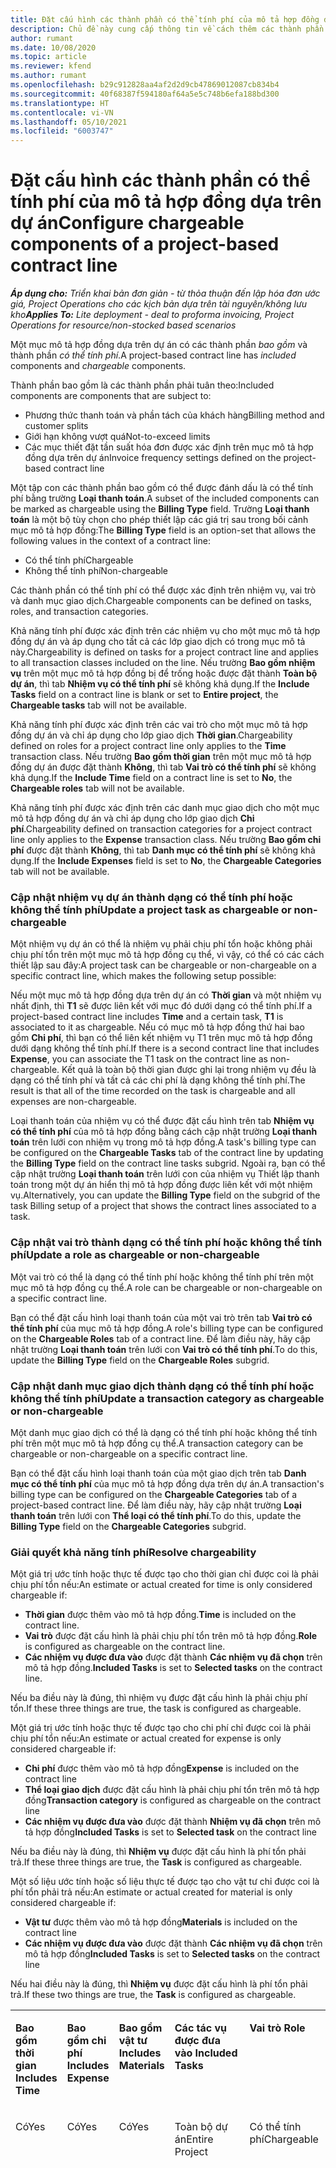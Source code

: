 ```yaml
---
title: Đặt cấu hình các thành phần có thể tính phí của mô tả hợp đồng dựa trên dự án
description: Chủ đề này cung cấp thông tin về cách thêm các thành phần có thể tính phí vào mục mô tả hợp đồng trong Hoạt động Dự án.
author: rumant
ms.date: 10/08/2020
ms.topic: article
ms.reviewer: kfend
ms.author: rumant
ms.openlocfilehash: b29c912828aa4af2d2d9cb47869012087cb834b4
ms.sourcegitcommit: 40f68387f594180af64a5e5c748b6efa188bd300
ms.translationtype: HT
ms.contentlocale: vi-VN
ms.lasthandoff: 05/10/2021
ms.locfileid: "6003747"
---
```

# <a name="configure-chargeable-components-of-a-project-based-contract-line"></a><span data-ttu-id="e27e2-103">Đặt cấu hình các thành phần có thể tính phí của mô tả hợp đồng dựa trên dự án</span><span class="sxs-lookup"><span data-stu-id="e27e2-103">Configure chargeable components of a project-based contract line</span></span>

<span data-ttu-id="e27e2-104">_**Áp dụng cho:** Triển khai bản đơn giản - từ thỏa thuận đến lập hóa đơn ước giá, Project Operations cho các kịch bản dựa trên tài nguyên/không lưu kho_</span><span class="sxs-lookup"><span data-stu-id="e27e2-104">_**Applies To:** Lite deployment - deal to proforma invoicing, Project Operations for resource/non-stocked based scenarios_</span></span>

<span data-ttu-id="e27e2-105">Một mục mô tả hợp đồng dựa trên dự án có các thành phần *bao gồm* và thành phần *có thể tính phí*.</span><span class="sxs-lookup"><span data-stu-id="e27e2-105">A project-based contract line has *included* components and *chargeable* components.</span></span>

<span data-ttu-id="e27e2-106">Thành phần bao gồm là các thành phần phải tuân theo:</span><span class="sxs-lookup"><span data-stu-id="e27e2-106">Included components are components that are subject to:</span></span>

  - <span data-ttu-id="e27e2-107">Phương thức thanh toán và phần tách của khách hàng</span><span class="sxs-lookup"><span data-stu-id="e27e2-107">Billing method and customer splits</span></span>
  - <span data-ttu-id="e27e2-108">Giới hạn không vượt quá</span><span class="sxs-lookup"><span data-stu-id="e27e2-108">Not-to-exceed limits</span></span> 
  - <span data-ttu-id="e27e2-109">Các mục thiết đặt tần suất hóa đơn được xác định trên mục mô tả hợp đồng dựa trên dự án</span><span class="sxs-lookup"><span data-stu-id="e27e2-109">Invoice frequency settings defined on the project-based contract line</span></span>

<span data-ttu-id="e27e2-110">Một tập con các thành phần bao gồm có thể được đánh dấu là có thể tính phí bằng trường **Loại thanh toán**.</span><span class="sxs-lookup"><span data-stu-id="e27e2-110">A subset of the included components can be marked as chargeable using the **Billing Type** field.</span></span> <span data-ttu-id="e27e2-111">Trường **Loại thanh toán** là một bộ tùy chọn cho phép thiết lập các giá trị sau trong bối cảnh mục mô tả hợp đồng:</span><span class="sxs-lookup"><span data-stu-id="e27e2-111">The **Billing Type** field is an option-set that allows the following values in the context of a contract line:</span></span>

  - <span data-ttu-id="e27e2-112">Có thể tính phí</span><span class="sxs-lookup"><span data-stu-id="e27e2-112">Chargeable</span></span>
  - <span data-ttu-id="e27e2-113">Không thể tính phí</span><span class="sxs-lookup"><span data-stu-id="e27e2-113">Non-chargeable</span></span>

<span data-ttu-id="e27e2-114">Các thành phần có thể tính phí có thể được xác định trên nhiệm vụ, vai trò và danh mục giao dịch.</span><span class="sxs-lookup"><span data-stu-id="e27e2-114">Chargeable components can be defined on tasks, roles, and transaction categories.</span></span>

<span data-ttu-id="e27e2-115">Khả năng tính phí được xác định trên các nhiệm vụ cho một mục mô tả hợp đồng dự án và áp dụng cho tất cả các lớp giao dịch có trong mục mô tả này.</span><span class="sxs-lookup"><span data-stu-id="e27e2-115">Chargeability is defined on tasks for a project contract line and applies to all transaction classes included on the line.</span></span> <span data-ttu-id="e27e2-116">Nếu trường **Bao gồm nhiệm vụ** trên một mục mô tả hợp đồng bị để trống hoặc được đặt thành **Toàn bộ dự án**, thì tab **Nhiệm vụ có thể tính phí** sẽ không khả dụng.</span><span class="sxs-lookup"><span data-stu-id="e27e2-116">If the **Include Tasks** field on a contract line is blank or set to **Entire project**, the **Chargeable tasks** tab will not be available.</span></span>

<span data-ttu-id="e27e2-117">Khả năng tính phí được xác định trên các vai trò cho một mục mô tả hợp đồng dự án và chỉ áp dụng cho lớp giao dịch **Thời gian**.</span><span class="sxs-lookup"><span data-stu-id="e27e2-117">Chargeability defined on roles for a project contract line only applies to the **Time** transaction class.</span></span> <span data-ttu-id="e27e2-118">Nếu trường **Bao gồm thời gian** trên một mục mô tả hợp đồng dự án được đặt thành **Không**, thì tab **Vai trò có thể tính phí** sẽ không khả dụng.</span><span class="sxs-lookup"><span data-stu-id="e27e2-118">If the **Include Time** field on a contract line is set to **No**, the **Chargeable roles** tab will not be available.</span></span>

<span data-ttu-id="e27e2-119">Khả năng tính phí được xác định trên các danh mục giao dịch cho một mục mô tả hợp đồng dự án và chỉ áp dụng cho lớp giao dịch **Chi phí**.</span><span class="sxs-lookup"><span data-stu-id="e27e2-119">Chargeability defined on transaction categories for a project contract line only applies to the **Expense** transaction class.</span></span> <span data-ttu-id="e27e2-120">Nếu trường **Bao gồm chi phí** được đặt thành **Không**, thì tab **Danh mục có thể tính phí** sẽ không khả dụng.</span><span class="sxs-lookup"><span data-stu-id="e27e2-120">If the **Include Expenses** field is set to **No**, the **Chargeable Categories** tab will not be available.</span></span>

### <a name="update-a-project-task-as-chargeable-or-non-chargeable"></a><span data-ttu-id="e27e2-121">Cập nhật nhiệm vụ dự án thành dạng có thể tính phí hoặc không thể tính phí</span><span class="sxs-lookup"><span data-stu-id="e27e2-121">Update a project task as chargeable or non-chargeable</span></span>

<span data-ttu-id="e27e2-122">Một nhiệm vụ dự án có thể là nhiệm vụ phải chịu phí tổn hoặc không phải chịu phí tổn trên một mục mô tả hợp đồng cụ thể, vì vậy, có thể có các cách thiết lập sau đây:</span><span class="sxs-lookup"><span data-stu-id="e27e2-122">A project task can be chargeable or non-chargeable on a specific contract line, which makes the following setup possible:</span></span>

<span data-ttu-id="e27e2-123">Nếu một mục mô tả hợp đồng dựa trên dự án có **Thời gian** và một nhiệm vụ nhất định, thì **T1** sẽ được liên kết với mục đó dưới dạng có thể tính phí.</span><span class="sxs-lookup"><span data-stu-id="e27e2-123">If a project-based contract line includes **Time** and a certain task, **T1** is associated to it as chargeable.</span></span> <span data-ttu-id="e27e2-124">Nếu có mục mô tả hợp đồng thứ hai bao gồm **Chi phí**, thì bạn có thể liên kết nhiệm vụ T1 trên mục mô tả hợp đồng dưới dạng không thể tính phí.</span><span class="sxs-lookup"><span data-stu-id="e27e2-124">If there is a second contract line that includes **Expense**, you can associate the T1 task on the contract line as non-chargeable.</span></span> <span data-ttu-id="e27e2-125">Kết quả là toàn bộ thời gian được ghi lại trong nhiệm vụ đều là dạng có thể tính phí và tất cả các chi phí là dạng không thể tính phí.</span><span class="sxs-lookup"><span data-stu-id="e27e2-125">The result is that all of the time recorded on the task is chargeable and all expenses are non-chargeable.</span></span>

<span data-ttu-id="e27e2-126">Loại thanh toán của nhiệm vụ có thể được đặt cấu hình trên tab **Nhiệm vụ có thể tính phí** của mô tả hợp đồng bằng cách cập nhật trường **Loại thanh toán** trên lưới con nhiệm vụ trong mô tả hợp đồng.</span><span class="sxs-lookup"><span data-stu-id="e27e2-126">A task's billing type can be configured on the **Chargeable Tasks** tab of the contract line by updating the **Billing Type** field on the contract line tasks subgrid.</span></span> <span data-ttu-id="e27e2-127">Ngoài ra, bạn có thể cập nhật trường **Loại thanh toán** trên lưới con của nhiệm vụ Thiết lập thanh toán trong một dự án hiển thị mô tả hợp đồng được liên kết với một nhiệm vụ.</span><span class="sxs-lookup"><span data-stu-id="e27e2-127">Alternatively, you can update the **Billing Type** field on the subgrid of the task Billing setup of a project that shows the contract lines associated to a task.</span></span>

### <a name="update-a-role-as-chargeable-or-non-chargeable"></a><span data-ttu-id="e27e2-128">Cập nhật vai trò thành dạng có thể tính phí hoặc không thể tính phí</span><span class="sxs-lookup"><span data-stu-id="e27e2-128">Update a role as chargeable or non-chargeable</span></span>

<span data-ttu-id="e27e2-129">Một vai trò có thể là dạng có thể tính phí hoặc không thể tính phí trên một mục mô tả hợp đồng cụ thể.</span><span class="sxs-lookup"><span data-stu-id="e27e2-129">A role can be chargeable or non-chargeable on a specific contract line.</span></span>

<span data-ttu-id="e27e2-130">Bạn có thể đặt cấu hình loại thanh toán của một vai trò trên tab **Vai trò có thể tính phí** của mục mô tả hợp đồng.</span><span class="sxs-lookup"><span data-stu-id="e27e2-130">A role's billing type can be configured on the **Chargeable Roles** tab of a contract line.</span></span> <span data-ttu-id="e27e2-131">Để làm điều này, hãy cập nhật trường **Loại thanh toán** trên lưới con **Vai trò có thể tính phí**.</span><span class="sxs-lookup"><span data-stu-id="e27e2-131">To do this, update the **Billing Type** field on the **Chargeable Roles** subgrid.</span></span>

### <a name="update-a-transaction-category-as-chargeable-or-non-chargeable"></a><span data-ttu-id="e27e2-132">Cập nhật danh mục giao dịch thành dạng có thể tính phí hoặc không thể tính phí</span><span class="sxs-lookup"><span data-stu-id="e27e2-132">Update a transaction category as chargeable or non-chargeable</span></span>

<span data-ttu-id="e27e2-133">Một danh mục giao dịch có thể là dạng có thể tính phí hoặc không thể tính phí trên một mục mô tả hợp đồng cụ thể.</span><span class="sxs-lookup"><span data-stu-id="e27e2-133">A transaction category can be chargeable or non-chargeable on a specific contract line.</span></span>

<span data-ttu-id="e27e2-134">Bạn có thể đặt cấu hình loại thanh toán của một giao dịch trên tab **Danh mục có thể tính phí** của mục mô tả hợp đồng dựa trên dự án.</span><span class="sxs-lookup"><span data-stu-id="e27e2-134">A transaction's billing type can be configured on the **Chargeable Categories** tab of a project-based contract line.</span></span> <span data-ttu-id="e27e2-135">Để làm điều này, hãy cập nhật trường **Loại thanh toán** trên lưới con **Thể loại có thể tính phí**.</span><span class="sxs-lookup"><span data-stu-id="e27e2-135">To do this, update the **Billing Type** field on the **Chargeable Categories** subgrid.</span></span>

### <a name="resolve-chargeability"></a><span data-ttu-id="e27e2-136">Giải quyết khả năng tính phí</span><span class="sxs-lookup"><span data-stu-id="e27e2-136">Resolve chargeability</span></span>

<span data-ttu-id="e27e2-137">Một giá trị ước tính hoặc thực tế được tạo cho thời gian chỉ được coi là phải chịu phí tổn nếu:</span><span class="sxs-lookup"><span data-stu-id="e27e2-137">An estimate or actual created for time is only considered chargeable if:</span></span>

   - <span data-ttu-id="e27e2-138">**Thời gian** được thêm vào mô tả hợp đồng.</span><span class="sxs-lookup"><span data-stu-id="e27e2-138">**Time** is included on the contract line.</span></span>
   - <span data-ttu-id="e27e2-139">**Vai trò** được đặt cấu hình là phải chịu phí tổn trên mô tả hợp đồng.</span><span class="sxs-lookup"><span data-stu-id="e27e2-139">**Role** is configured as chargeable on the contract line.</span></span>
   - <span data-ttu-id="e27e2-140">**Các nhiệm vụ được đưa vào** được đặt thành **Các nhiệm vụ đã chọn** trên mô tả hợp đồng.</span><span class="sxs-lookup"><span data-stu-id="e27e2-140">**Included Tasks** is set to **Selected tasks** on the contract line.</span></span>
 
 <span data-ttu-id="e27e2-141">Nếu ba điều này là đúng, thì nhiệm vụ được đặt cấu hình là phải chịu phí tổn.</span><span class="sxs-lookup"><span data-stu-id="e27e2-141">If these three things are true, the task is configured as chargeable.</span></span> 

<span data-ttu-id="e27e2-142">Một giá trị ước tính hoặc thực tế được tạo cho chi phí chỉ được coi là phải chịu phí tổn nếu:</span><span class="sxs-lookup"><span data-stu-id="e27e2-142">An estimate or actual created for expense is only considered chargeable if:</span></span>

   - <span data-ttu-id="e27e2-143">**Chi phí** được thêm vào mô tả hợp đồng</span><span class="sxs-lookup"><span data-stu-id="e27e2-143">**Expense** is included on the contract line</span></span>
   - <span data-ttu-id="e27e2-144">**Thể loại giao dịch** được đặt cấu hình là phải chịu phí tổn trên mô tả hợp đồng</span><span class="sxs-lookup"><span data-stu-id="e27e2-144">**Transaction category** is configured as chargeable on the contract line</span></span>
   - <span data-ttu-id="e27e2-145">**Các nhiệm vụ được đưa vào** được đặt thành **Nhiệm vụ đã chọn** trên mô tả hợp đồng</span><span class="sxs-lookup"><span data-stu-id="e27e2-145">**Included Tasks** is set to **Selected task** on the contract line</span></span>
  
 <span data-ttu-id="e27e2-146">Nếu ba điều này là đúng, thì **Nhiệm vụ** được đặt cấu hình là phí tổn phải trả.</span><span class="sxs-lookup"><span data-stu-id="e27e2-146">If these three things are true, the **Task** is configured as chargeable.</span></span> 

<span data-ttu-id="e27e2-147">Một số liệu ước tính hoặc số liệu thực tế được tạo cho vật tư chỉ được coi là phí tổn phải trả nếu:</span><span class="sxs-lookup"><span data-stu-id="e27e2-147">An estimate or actual created for material is only considered chargeable if:</span></span>

   - <span data-ttu-id="e27e2-148">**Vật tư** được thêm vào mô tả hợp đồng</span><span class="sxs-lookup"><span data-stu-id="e27e2-148">**Materials** is included on the contract line</span></span>
   - <span data-ttu-id="e27e2-149">**Các nhiệm vụ được đưa vào** được đặt thành **Các nhiệm vụ đã chọn** trên mô tả hợp đồng</span><span class="sxs-lookup"><span data-stu-id="e27e2-149">**Included Tasks** is set to **Selected tasks** on the contract line</span></span>

<span data-ttu-id="e27e2-150">Nếu hai điều này là đúng, thì **Nhiệm vụ** được đặt cấu hình là phí tổn phải trả.</span><span class="sxs-lookup"><span data-stu-id="e27e2-150">If these two things are true, the **Task** is configured as chargeable.</span></span> 

<table border="0" cellspacing="0" cellpadding="0">
    <tbody>
        <tr>
            <td width="70" valign="top">
                <p><span data-ttu-id="e27e2-151">
                    <strong>Bao gồm thời gian</strong>
                </span><span class="sxs-lookup"><span data-stu-id="e27e2-151">
                    <strong>Includes Time</strong>
                </span></span></p>
            </td>
            <td width="78" valign="top">
                <p><span data-ttu-id="e27e2-152">
                    <strong>Bao gồm chi phí</strong>
                    <strong></strong>
                </span><span class="sxs-lookup"><span data-stu-id="e27e2-152">
                    <strong>Includes Expense</strong>
                    <strong></strong>
                </span></span></p>
            </td>
            <td width="63" valign="top">
                <p><span data-ttu-id="e27e2-153">
                    <strong>Bao gồm vật tư</strong>
                    <strong></strong>
                </span><span class="sxs-lookup"><span data-stu-id="e27e2-153">
                    <strong>Includes Materials</strong>
                    <strong></strong>
                </span></span></p>
            </td>
            <td width="75" valign="top">
                <p><span data-ttu-id="e27e2-154">
                    <strong>Các tác vụ được đưa vào</strong>
                    <strong></strong>
                </span><span class="sxs-lookup"><span data-stu-id="e27e2-154">
                    <strong>Included Tasks</strong>
                    <strong></strong>
                </span></span></p>
            </td>
            <td width="65" valign="top">
                <p><span data-ttu-id="e27e2-155">
                    <strong>Vai trò</strong>
                    <strong></strong>
                </span><span class="sxs-lookup"><span data-stu-id="e27e2-155">
                    <strong>Role</strong>
                    <strong></strong>
                </span></span></p>
            </td>
            <td width="70" valign="top">
                <p><span data-ttu-id="e27e2-156">
                    <strong>Danh mục</strong>
                    <strong></strong>
                </span><span class="sxs-lookup"><span data-stu-id="e27e2-156">
                    <strong>Category</strong>
                    <strong></strong>
                </span></span></p>
            </td>
            <td width="65" valign="top">
                <p><span data-ttu-id="e27e2-157">
                    <strong>Tác vụ</strong>
                    <strong></strong>
                </span><span class="sxs-lookup"><span data-stu-id="e27e2-157">
                    <strong>Task</strong>
                    <strong></strong>
                </span></span></p>
            </td>
            <td width="350" valign="top">
                <p><span data-ttu-id="e27e2-158">
                    <strong>Tác động đến khả năng phải chịu phí tổn</strong>
                </span><span class="sxs-lookup"><span data-stu-id="e27e2-158">
                    <strong>Chargeability impact</strong>
                </span></span></p>
            </td>
        </tr>
        <tr>
            <td width="70" valign="top">
                <p>
<span data-ttu-id="e27e2-159">Có</span><span class="sxs-lookup"><span data-stu-id="e27e2-159">Yes</span></span> </p>
            </td>
            <td width="78" valign="top">
                <p>
<span data-ttu-id="e27e2-160">Có</span><span class="sxs-lookup"><span data-stu-id="e27e2-160">Yes</span></span> </p>
            </td>
            <td width="63" valign="top">
                <p>
<span data-ttu-id="e27e2-161">Có</span><span class="sxs-lookup"><span data-stu-id="e27e2-161">Yes</span></span> </p>
            </td>
            <td width="75" valign="top">
                <p>
<span data-ttu-id="e27e2-162">Toàn bộ dự án</span><span class="sxs-lookup"><span data-stu-id="e27e2-162">Entire Project</span></span> </p>
            </td>
            <td width="65" valign="top">
                <p>
<span data-ttu-id="e27e2-163">Có thể tính phí</span><span class="sxs-lookup"><span data-stu-id="e27e2-163">Chargeable</span></span> </p>
            </td>
            <td width="70" valign="top">
                <p>
<span data-ttu-id="e27e2-164">Có thể tính phí</span><span class="sxs-lookup"><span data-stu-id="e27e2-164">Chargeable</span></span> </p>
            </td>
            <td width="65" valign="top">
                <p>
<span data-ttu-id="e27e2-165">Không thể đặt</span><span class="sxs-lookup"><span data-stu-id="e27e2-165">Can't be set</span></span> </p>
            </td>
            <td width="350" valign="top">
                <p>
<span data-ttu-id="e27e2-166">Thanh toán theo giá trị thời gian thực tế: <strong>Phải chịu phí tổn</strong>
                </span><span class="sxs-lookup"><span data-stu-id="e27e2-166">Billing on a time actual: <strong>Chargeable</strong>
                </span></span></p>
                <p>
<span data-ttu-id="e27e2-167">Loại thanh toán theo giá trị chi phí thực tế: <strong>Phải chịu phí tổn</strong>
                </span><span class="sxs-lookup"><span data-stu-id="e27e2-167">Billing type on expense actual: <strong>Chargeable</strong>
                </span></span></p>
                <p>
<span data-ttu-id="e27e2-168">Loại thanh toán theo giá trị vật tư thực tế: <strong>Phải chịu phí tổn</strong>
                </span><span class="sxs-lookup"><span data-stu-id="e27e2-168">Billing type on material actual: <strong>Chargeable</strong>
                </span></span></p>
            </td>
        </tr>
        <tr>
            <td width="70" valign="top">
                <p>
<span data-ttu-id="e27e2-169">Có</span><span class="sxs-lookup"><span data-stu-id="e27e2-169">Yes</span></span> </p>
            </td>
            <td width="78" valign="top">
                <p>
<span data-ttu-id="e27e2-170">Có</span><span class="sxs-lookup"><span data-stu-id="e27e2-170">Yes</span></span> </p>
            </td>
            <td width="63" valign="top">
                <p>
<span data-ttu-id="e27e2-171">Có</span><span class="sxs-lookup"><span data-stu-id="e27e2-171">Yes</span></span> </p>
            </td>
            <td width="75" valign="top">
                <p>
<span data-ttu-id="e27e2-172">Chỉ các tác vụ được chọn</span><span class="sxs-lookup"><span data-stu-id="e27e2-172">Selected tasks only</span></span> </p>
            </td>
            <td width="65" valign="top">
                <p>
<span data-ttu-id="e27e2-173">Có thể tính phí</span><span class="sxs-lookup"><span data-stu-id="e27e2-173">Chargeable</span></span> </p>
            </td>
            <td width="70" valign="top">
                <p>
<span data-ttu-id="e27e2-174">Có thể tính phí</span><span class="sxs-lookup"><span data-stu-id="e27e2-174">Chargeable</span></span> </p>
            </td>
            <td width="65" valign="top">
                <p>
<span data-ttu-id="e27e2-175">Có thể tính phí</span><span class="sxs-lookup"><span data-stu-id="e27e2-175">Chargeable</span></span> </p>
            </td>
            <td width="350" valign="top">
                <p>
<span data-ttu-id="e27e2-176">Thanh toán theo giá trị thời gian thực tế: <strong>Phải chịu phí tổn</strong>
                </span><span class="sxs-lookup"><span data-stu-id="e27e2-176">Billing on a time actual: <strong>Chargeable</strong>
                </span></span></p>
                <p>
<span data-ttu-id="e27e2-177">Loại thanh toán theo giá trị chi phí thực tế: <strong>Phải chịu phí tổn</strong>
                </span><span class="sxs-lookup"><span data-stu-id="e27e2-177">Billing type on expense actual: <strong>Chargeable</strong>
                </span></span></p>
                <p>
<span data-ttu-id="e27e2-178">Loại thanh toán theo giá trị vật tư thực tế: <strong>Phải chịu phí tổn</strong>
                </span><span class="sxs-lookup"><span data-stu-id="e27e2-178">Billing type on material actual: <strong>Chargeable</strong>
                </span></span></p>
            </td>
        </tr>
        <tr>
            <td width="70" valign="top">
                <p>
<span data-ttu-id="e27e2-179">Có</span><span class="sxs-lookup"><span data-stu-id="e27e2-179">Yes</span></span> </p>
            </td>
            <td width="78" valign="top">
                <p>
<span data-ttu-id="e27e2-180">Có</span><span class="sxs-lookup"><span data-stu-id="e27e2-180">Yes</span></span> </p>
            </td>
            <td width="63" valign="top">
                <p>
<span data-ttu-id="e27e2-181">Có</span><span class="sxs-lookup"><span data-stu-id="e27e2-181">Yes</span></span> </p>
            </td>
            <td width="75" valign="top">
                <p>
<span data-ttu-id="e27e2-182">Chỉ các tác vụ được chọn</span><span class="sxs-lookup"><span data-stu-id="e27e2-182">Selected tasks only</span></span> </p>
            </td>
            <td width="65" valign="top">
                <p><span data-ttu-id="e27e2-183">
                    <strong>Không phải chịu phí tổn</strong>
                </span><span class="sxs-lookup"><span data-stu-id="e27e2-183">
                    <strong>Non - Chargeable</strong>
                </span></span></p>
            </td>
            <td width="70" valign="top">
                <p>
<span data-ttu-id="e27e2-184">Có thể tính phí</span><span class="sxs-lookup"><span data-stu-id="e27e2-184">Chargeable</span></span> </p>
            </td>
            <td width="65" valign="top">
                <p>
<span data-ttu-id="e27e2-185">Có thể tính phí</span><span class="sxs-lookup"><span data-stu-id="e27e2-185">Chargeable</span></span> </p>
            </td>
            <td width="350" valign="top">
                <p>
<span data-ttu-id="e27e2-186">Thanh toán theo giá trị thời gian thực tế: <strong>Không phải chịu phí tổn</strong>
                </span><span class="sxs-lookup"><span data-stu-id="e27e2-186">Billing on a time actual: <strong>Non-Chargeable</strong>
                </span></span></p>
                <p>
<span data-ttu-id="e27e2-187">Loại thanh toán theo giá trị chi phí thực tế: Có thể tính phí</span><span class="sxs-lookup"><span data-stu-id="e27e2-187">Billing type on expense actual: Chargeable</span></span> </p>
                <p>
<span data-ttu-id="e27e2-188">Loại thanh toán theo giá trị vật tư thực tế: Phải chịu phí tổn</span><span class="sxs-lookup"><span data-stu-id="e27e2-188">Billing type on material actual: Chargeable</span></span> </p>
            </td>
        </tr>
        <tr>
            <td width="70" valign="top">
                <p>
<span data-ttu-id="e27e2-189">Có</span><span class="sxs-lookup"><span data-stu-id="e27e2-189">Yes</span></span> </p>
            </td>
            <td width="78" valign="top">
                <p>
<span data-ttu-id="e27e2-190">Có</span><span class="sxs-lookup"><span data-stu-id="e27e2-190">Yes</span></span> </p>
            </td>
            <td width="63" valign="top">
                <p>
<span data-ttu-id="e27e2-191">Có</span><span class="sxs-lookup"><span data-stu-id="e27e2-191">Yes</span></span> </p>
            </td>
            <td width="75" valign="top">
                <p>
<span data-ttu-id="e27e2-192">Chỉ các tác vụ được chọn</span><span class="sxs-lookup"><span data-stu-id="e27e2-192">Selected tasks only</span></span> </p>
            </td>
            <td width="65" valign="top">
                <p>
<span data-ttu-id="e27e2-193">Có thể tính phí</span><span class="sxs-lookup"><span data-stu-id="e27e2-193">Chargeable</span></span> </p>
            </td>
            <td width="70" valign="top">
                <p>
<span data-ttu-id="e27e2-194">Có thể tính phí</span><span class="sxs-lookup"><span data-stu-id="e27e2-194">Chargeable</span></span> </p>
            </td>
            <td width="65" valign="top">
                <p><span data-ttu-id="e27e2-195">
                    <strong>Không phải chịu phí tổn</strong>
                </span><span class="sxs-lookup"><span data-stu-id="e27e2-195">
                    <strong>Non-Chargeable</strong>
                </span></span></p>
            </td>
            <td width="350" valign="top">
                <p>
<span data-ttu-id="e27e2-196">Thanh toán theo giá trị thời gian thực tế: <strong>Không phải chịu phí tổn</strong>
                </span><span class="sxs-lookup"><span data-stu-id="e27e2-196">Billing on a time actual: <strong>Non-Chargeable</strong>
                </span></span></p>
                <p>
<span data-ttu-id="e27e2-197">Loại thanh toán theo giá trị chi phí thực tế: <strong>Không phải chịu phí tổn</strong>
                </span><span class="sxs-lookup"><span data-stu-id="e27e2-197">Billing type on expense actual: <strong>Non-Chargeable</strong>
                </span></span></p>
                <p>
<span data-ttu-id="e27e2-198">Loại thanh toán theo giá trị vật tư thực tế: <strong>Không phải chịu phí tổn</strong>
                </span><span class="sxs-lookup"><span data-stu-id="e27e2-198">Billing type on material actual: <strong>Non-Chargeable</strong>
                </span></span></p>
            </td>
        </tr>
        <tr>
            <td width="70" valign="top">
                <p>
<span data-ttu-id="e27e2-199">Có</span><span class="sxs-lookup"><span data-stu-id="e27e2-199">Yes</span></span> </p>
            </td>
            <td width="78" valign="top">
                <p>
<span data-ttu-id="e27e2-200">Có</span><span class="sxs-lookup"><span data-stu-id="e27e2-200">Yes</span></span> </p>
            </td>
            <td width="63" valign="top">
                <p>
<span data-ttu-id="e27e2-201">Có</span><span class="sxs-lookup"><span data-stu-id="e27e2-201">Yes</span></span> </p>
            </td>
            <td width="75" valign="top">
                <p>
<span data-ttu-id="e27e2-202">Chỉ các tác vụ được chọn</span><span class="sxs-lookup"><span data-stu-id="e27e2-202">Selected tasks only</span></span> </p>
            </td>
            <td width="65" valign="top">
                <p><span data-ttu-id="e27e2-203">
                    <strong>Không phải chịu phí tổn</strong>
                </span><span class="sxs-lookup"><span data-stu-id="e27e2-203">
                    <strong>Non-Chargeable</strong>
                </span></span></p>
            </td>
            <td width="70" valign="top">
                <p>
<span data-ttu-id="e27e2-204">Có thể tính phí</span><span class="sxs-lookup"><span data-stu-id="e27e2-204">Chargeable</span></span> </p>
            </td>
            <td width="65" valign="top">
                <p><span data-ttu-id="e27e2-205">
                    <strong>Không phải chịu phí tổn</strong>
                </span><span class="sxs-lookup"><span data-stu-id="e27e2-205">
                    <strong>Non- Chargeable</strong>
                </span></span></p>
            </td>
            <td width="350" valign="top">
                <p>
<span data-ttu-id="e27e2-206">Thanh toán theo giá trị thời gian thực tế: <strong>Không phải chịu phí tổn</strong>
                </span><span class="sxs-lookup"><span data-stu-id="e27e2-206">Billing on a time actual: <strong>Non-Chargeable</strong>
                </span></span></p>
                <p>
<span data-ttu-id="e27e2-207">Loại thanh toán theo giá trị chi phí thực tế: <strong>Không phải chịu phí tổn</strong>
                </span><span class="sxs-lookup"><span data-stu-id="e27e2-207">Billing type on expense actual: <strong>Non-Chargeable</strong>
                </span></span></p>
                <p>
<span data-ttu-id="e27e2-208">Loại thanh toán theo giá trị vật tư thực tế: <strong>Không phải chịu phí tổn</strong>
                </span><span class="sxs-lookup"><span data-stu-id="e27e2-208">Billing type on material actual: <strong> Non-Chargeable</strong>
                </span></span></p>
            </td>
        </tr>
        <tr>
            <td width="70" valign="top">
                <p>
<span data-ttu-id="e27e2-209">Có</span><span class="sxs-lookup"><span data-stu-id="e27e2-209">Yes</span></span> </p>
            </td>
            <td width="78" valign="top">
                <p>
<span data-ttu-id="e27e2-210">Có</span><span class="sxs-lookup"><span data-stu-id="e27e2-210">Yes</span></span> </p>
            </td>
            <td width="63" valign="top">
                <p>
<span data-ttu-id="e27e2-211">Có</span><span class="sxs-lookup"><span data-stu-id="e27e2-211">Yes</span></span> </p>
            </td>
            <td width="75" valign="top">
                <p>
<span data-ttu-id="e27e2-212">Chỉ các tác vụ được chọn</span><span class="sxs-lookup"><span data-stu-id="e27e2-212">Selected tasks only</span></span> </p>
            </td>
            <td width="65" valign="top">
                <p><span data-ttu-id="e27e2-213">
                    <strong>Không phải chịu phí tổn</strong>
                </span><span class="sxs-lookup"><span data-stu-id="e27e2-213">
                    <strong>Non-Chargeable</strong>
                </span></span></p>
            </td>
            <td width="70" valign="top">
                <p><span data-ttu-id="e27e2-214">
                    <strong>Không phải chịu phí tổn</strong>
                </span><span class="sxs-lookup"><span data-stu-id="e27e2-214">
                    <strong>Non-Chargeable</strong>
                </span></span></p>
            </td>
            <td width="65" valign="top">
                <p>
<span data-ttu-id="e27e2-215">Có thể tính phí</span><span class="sxs-lookup"><span data-stu-id="e27e2-215">Chargeable</span></span> </p>
            </td>
            <td width="350" valign="top">
                <p>
<span data-ttu-id="e27e2-216">Thanh toán theo giá trị thời gian thực tế: <strong>Không phải chịu phí tổn</strong>
                </span><span class="sxs-lookup"><span data-stu-id="e27e2-216">Billing on a time actual: <strong>Non-Chargeable</strong>
                </span></span></p>
                <p>
<span data-ttu-id="e27e2-217">Loại thanh toán theo giá trị chi phí thực tế: <strong>Không phải chịu phí tổn</strong>
                </span><span class="sxs-lookup"><span data-stu-id="e27e2-217">Billing type on expense actual: <strong> Non-Chargeable</strong>
                </span></span></p>
                <p>
<span data-ttu-id="e27e2-218">Loại thanh toán theo giá trị vật tư thực tế: Phải chịu phí tổn</span><span class="sxs-lookup"><span data-stu-id="e27e2-218">Billing type on material actual: Chargeable</span></span> </p>
            </td>
        </tr>
        <tr>
            <td width="70" valign="top">
                <p><span data-ttu-id="e27e2-219">
                    <strong>No</strong>
                </span><span class="sxs-lookup"><span data-stu-id="e27e2-219">
                    <strong>No</strong>
                </span></span></p>
            </td>
            <td width="78" valign="top">
                <p>
<span data-ttu-id="e27e2-220">Có</span><span class="sxs-lookup"><span data-stu-id="e27e2-220">Yes</span></span> </p>
            </td>
            <td width="63" valign="top">
                <p>
<span data-ttu-id="e27e2-221">Có</span><span class="sxs-lookup"><span data-stu-id="e27e2-221">Yes</span></span> </p>
            </td>
            <td width="75" valign="top">
                <p>
<span data-ttu-id="e27e2-222">Toàn bộ dự án</span><span class="sxs-lookup"><span data-stu-id="e27e2-222">Entire Project</span></span> </p>
            </td>
            <td width="65" valign="top">
                <p>
<span data-ttu-id="e27e2-223">Không thể đặt</span><span class="sxs-lookup"><span data-stu-id="e27e2-223">Can't be set</span></span> </p>
            </td>
            <td width="70" valign="top">
                <p><span data-ttu-id="e27e2-224">
                    <strong>Có thể tính phí</strong>
                </span><span class="sxs-lookup"><span data-stu-id="e27e2-224">
                    <strong>Chargeable</strong>
                </span></span></p>
            </td>
            <td width="65" valign="top">
                <p>
<span data-ttu-id="e27e2-225">Không thể đặt</span><span class="sxs-lookup"><span data-stu-id="e27e2-225">Can't be set</span></span> </p>
            </td>
            <td width="350" valign="top">
                <p>
<span data-ttu-id="e27e2-226">Thanh toán theo giá trị thời gian thực tế: <strong>Không khả dụng</strong>
                </span><span class="sxs-lookup"><span data-stu-id="e27e2-226">Billing on a time actual: <strong>Not available</strong>
                </span></span></p>
                <p>
<span data-ttu-id="e27e2-227">Loại thanh toán theo giá trị chi phí thực tế: Có thể tính phí</span><span class="sxs-lookup"><span data-stu-id="e27e2-227">Billing type on expense actual: Chargeable</span></span> </p>
                <p>
<span data-ttu-id="e27e2-228">Loại thanh toán theo giá trị vật tư thực tế: Phải chịu phí tổn</span><span class="sxs-lookup"><span data-stu-id="e27e2-228">Billing type on material actual: Chargeable</span></span> </p>
            </td>
        </tr>
        <tr>
            <td width="70" valign="top">
                <p><span data-ttu-id="e27e2-229">
                    <strong>No</strong>
                </span><span class="sxs-lookup"><span data-stu-id="e27e2-229">
                    <strong>No</strong>
                </span></span></p>
            </td>
            <td width="78" valign="top">
                <p>
<span data-ttu-id="e27e2-230">Có</span><span class="sxs-lookup"><span data-stu-id="e27e2-230">Yes</span></span> </p>
            </td>
            <td width="63" valign="top">
                <p>
<span data-ttu-id="e27e2-231">Có</span><span class="sxs-lookup"><span data-stu-id="e27e2-231">Yes</span></span> </p>
            </td>
            <td width="75" valign="top">
                <p>
<span data-ttu-id="e27e2-232">Toàn bộ dự án</span><span class="sxs-lookup"><span data-stu-id="e27e2-232">Entire Project</span></span> </p>
            </td>
            <td width="65" valign="top">
                <p>
<span data-ttu-id="e27e2-233">Không thể đặt</span><span class="sxs-lookup"><span data-stu-id="e27e2-233">Can't be set</span></span> </p>
            </td>
            <td width="70" valign="top">
                <p><span data-ttu-id="e27e2-234">
                    <strong>Không phải chịu phí tổn</strong>
                </span><span class="sxs-lookup"><span data-stu-id="e27e2-234">
                    <strong>Non-Chargeable</strong>
                </span></span></p>
            </td>
            <td width="65" valign="top">
                <p>
<span data-ttu-id="e27e2-235">Không thể đặt</span><span class="sxs-lookup"><span data-stu-id="e27e2-235">Can't be set</span></span> </p>
            </td>
            <td width="350" valign="top">
                <p>
<span data-ttu-id="e27e2-236">Thanh toán theo giá trị thời gian thực tế: <strong>Không khả dụng</strong>
                </span><span class="sxs-lookup"><span data-stu-id="e27e2-236">Billing on a time actual: <strong>Not available</strong>
                </span></span></p>
                <p>
<span data-ttu-id="e27e2-237">Loại thanh toán theo giá trị chi phí thực tế: <strong>Không phải chịu phí tổn</strong>
                </span><span class="sxs-lookup"><span data-stu-id="e27e2-237">Billing type on expense actual: <strong> Non-chargeable</strong>
                </span></span></p>
                <p>
<span data-ttu-id="e27e2-238">Loại thanh toán theo giá trị vật tư thực tế: Phải chịu phí tổn</span><span class="sxs-lookup"><span data-stu-id="e27e2-238">Billing type on material actual: Chargeable</span></span> </p>
            </td>
        </tr>
        <tr>
            <td width="70" valign="top">
                <p>
<span data-ttu-id="e27e2-239">Có</span><span class="sxs-lookup"><span data-stu-id="e27e2-239">Yes</span></span> </p>
            </td>
            <td width="78" valign="top">
                <p><span data-ttu-id="e27e2-240">
                    <strong>No</strong>
                </span><span class="sxs-lookup"><span data-stu-id="e27e2-240">
                    <strong>No</strong>
                </span></span></p>
            </td>
            <td width="63" valign="top">
                <p>
<span data-ttu-id="e27e2-241">Có</span><span class="sxs-lookup"><span data-stu-id="e27e2-241">Yes</span></span> </p>
            </td>
            <td width="75" valign="top">
                <p>
<span data-ttu-id="e27e2-242">Toàn bộ dự án</span><span class="sxs-lookup"><span data-stu-id="e27e2-242">Entire Project</span></span> </p>
            </td>
            <td width="65" valign="top">
                <p>
<span data-ttu-id="e27e2-243">Có thể tính phí</span><span class="sxs-lookup"><span data-stu-id="e27e2-243">Chargeable</span></span> </p>
            </td>
            <td width="70" valign="top">
                <p>
<span data-ttu-id="e27e2-244">Không thể đặt</span><span class="sxs-lookup"><span data-stu-id="e27e2-244">Can't be set</span></span> </p>
            </td>
            <td width="65" valign="top">
                <p>
<span data-ttu-id="e27e2-245">Không thể đặt</span><span class="sxs-lookup"><span data-stu-id="e27e2-245">Can't be set</span></span> </p>
            </td>
            <td width="350" valign="top">
                <p>
<span data-ttu-id="e27e2-246">Thanh toán theo giá trị thời gian thực tế: Có thể tính phí</span><span class="sxs-lookup"><span data-stu-id="e27e2-246">Billing on a time actual: Chargeable</span></span> </p>
                <p>
<span data-ttu-id="e27e2-247">Loại thanh toán theo giá trị chi phí thực tế:<strong> Không khả dụng</strong>
                </span><span class="sxs-lookup"><span data-stu-id="e27e2-247">Billing type on expense actual:<strong> Not available</strong>
                </span></span></p>
                <p>
<span data-ttu-id="e27e2-248">Loại thanh toán theo giá trị vật tư thực tế: Phải chịu phí tổn</span><span class="sxs-lookup"><span data-stu-id="e27e2-248">Billing type on material actual: Chargeable</span></span> </p>
            </td>
        </tr>
        <tr>
            <td width="70" valign="top">
                <p>
<span data-ttu-id="e27e2-249">Có</span><span class="sxs-lookup"><span data-stu-id="e27e2-249">Yes</span></span> </p>
            </td>
            <td width="78" valign="top">
                <p><span data-ttu-id="e27e2-250">
                    <strong>No</strong>
                </span><span class="sxs-lookup"><span data-stu-id="e27e2-250">
                    <strong>No</strong>
                </span></span></p>
            </td>
            <td width="63" valign="top">
                <p>
<span data-ttu-id="e27e2-251">Có</span><span class="sxs-lookup"><span data-stu-id="e27e2-251">Yes</span></span> </p>
            </td>
            <td width="75" valign="top">
                <p>
<span data-ttu-id="e27e2-252">Toàn bộ dự án</span><span class="sxs-lookup"><span data-stu-id="e27e2-252">Entire Project</span></span> </p>
            </td>
            <td width="65" valign="top">
                <p><span data-ttu-id="e27e2-253">
                    <strong>Không phải chịu phí tổn</strong>
                </span><span class="sxs-lookup"><span data-stu-id="e27e2-253">
                    <strong>Non-Chargeable</strong>
                </span></span></p>
            </td>
            <td width="70" valign="top">
                <p>
<span data-ttu-id="e27e2-254">Không thể đặt</span><span class="sxs-lookup"><span data-stu-id="e27e2-254">Can't be set</span></span> </p>
            </td>
            <td width="65" valign="top">
                <p>
<span data-ttu-id="e27e2-255">Không thể đặt</span><span class="sxs-lookup"><span data-stu-id="e27e2-255">Can't be set</span></span> </p>
            </td>
            <td width="350" valign="top">
                <p>
<span data-ttu-id="e27e2-256">Thanh toán theo giá trị thời gian thực tế: <strong>Không phải chịu phí tổn</strong>
                </span><span class="sxs-lookup"><span data-stu-id="e27e2-256">Billing on a time actual: <strong>Non-chargeable </strong>
                </span></span></p>
                <p>
<span data-ttu-id="e27e2-257">Loại thanh toán theo giá trị chi phí thực tế:<strong> Không khả dụng</strong>
                </span><span class="sxs-lookup"><span data-stu-id="e27e2-257">Billing type on expense actual:<strong> Not available</strong>
                </span></span></p>
                <p>
<span data-ttu-id="e27e2-258">Loại thanh toán theo giá trị vật tư thực tế: Phải chịu phí tổn</span><span class="sxs-lookup"><span data-stu-id="e27e2-258">Billing type on material actual: Chargeable</span></span> </p>
            </td>
        </tr>
        <tr>
            <td width="70" valign="top">
                <p>
<span data-ttu-id="e27e2-259">Có</span><span class="sxs-lookup"><span data-stu-id="e27e2-259">Yes</span></span> </p>
            </td>
            <td width="78" valign="top">
                <p>
<span data-ttu-id="e27e2-260">Có</span><span class="sxs-lookup"><span data-stu-id="e27e2-260">Yes</span></span> </p>
            </td>
            <td width="63" valign="top">
                <p><span data-ttu-id="e27e2-261">
                    <strong>No</strong>
                </span><span class="sxs-lookup"><span data-stu-id="e27e2-261">
                    <strong>No</strong>
                </span></span></p>
            </td>
            <td width="75" valign="top">
                <p>
<span data-ttu-id="e27e2-262">Toàn bộ dự án</span><span class="sxs-lookup"><span data-stu-id="e27e2-262">Entire Project</span></span> </p>
            </td>
            <td width="65" valign="top">
                <p>
<span data-ttu-id="e27e2-263">Có thể tính phí</span><span class="sxs-lookup"><span data-stu-id="e27e2-263">Chargeable</span></span> </p>
            </td>
            <td width="70" valign="top">
                <p>
<span data-ttu-id="e27e2-264">Có thể tính phí</span><span class="sxs-lookup"><span data-stu-id="e27e2-264">Chargeable</span></span> </p>
            </td>
            <td width="65" valign="top">
                <p>
<span data-ttu-id="e27e2-265">Không thể đặt</span><span class="sxs-lookup"><span data-stu-id="e27e2-265">Can't be set</span></span> </p>
            </td>
            <td width="350" valign="top">
                <p>
<span data-ttu-id="e27e2-266">Thanh toán theo giá trị thời gian thực tế: Có thể tính phí</span><span class="sxs-lookup"><span data-stu-id="e27e2-266">Billing on a time actual: Chargeable</span></span> </p>
                <p>
<span data-ttu-id="e27e2-267">Loại thanh toán theo giá trị chi phí thực tế: Có thể tính phí</span><span class="sxs-lookup"><span data-stu-id="e27e2-267">Billing type on expense actual: Chargeable</span></span> </p>
                <p>
<span data-ttu-id="e27e2-268">Loại thanh toán theo giá trị vật tư thực tế: <strong>Không khả dụng</strong>
                </span><span class="sxs-lookup"><span data-stu-id="e27e2-268">Billing type on material actual: <strong> Not available</strong>
                </span></span></p>
            </td>
        </tr>
        <tr>
            <td width="70" valign="top">
                <p>
<span data-ttu-id="e27e2-269">Có</span><span class="sxs-lookup"><span data-stu-id="e27e2-269">Yes</span></span> </p>
            </td>
            <td width="78" valign="top">
                <p>
<span data-ttu-id="e27e2-270">Có</span><span class="sxs-lookup"><span data-stu-id="e27e2-270">Yes</span></span> </p>
            </td>
            <td width="63" valign="top">
                <p><span data-ttu-id="e27e2-271">
                    <strong>No</strong>
                </span><span class="sxs-lookup"><span data-stu-id="e27e2-271">
                    <strong>No</strong>
                </span></span></p>
            </td>
            <td width="75" valign="top">
                <p>
<span data-ttu-id="e27e2-272">Toàn bộ dự án</span><span class="sxs-lookup"><span data-stu-id="e27e2-272">Entire Project</span></span> </p>
            </td>
            <td width="65" valign="top">
                <p><span data-ttu-id="e27e2-273">
                    <strong>Không phải chịu phí tổn</strong>
                </span><span class="sxs-lookup"><span data-stu-id="e27e2-273">
                    <strong>Non-Chargeable</strong>
                </span></span></p>
            </td>
            <td width="70" valign="top">
                <p><span data-ttu-id="e27e2-274">
                    <strong>Không thể tính phí</strong>
                </span><span class="sxs-lookup"><span data-stu-id="e27e2-274">
                    <strong>Non-chargeable</strong>
                </span></span></p>
            </td>
            <td width="65" valign="top">
                <p>
<span data-ttu-id="e27e2-275">Không thể đặt</span><span class="sxs-lookup"><span data-stu-id="e27e2-275">Can't be set</span></span> </p>
            </td>
            <td width="350" valign="top">
                <p>
<span data-ttu-id="e27e2-276">Thanh toán theo giá trị thời gian thực tế: <strong>Không phải chịu phí tổn</strong>
                </span><span class="sxs-lookup"><span data-stu-id="e27e2-276">Billing on a time actual: <strong>Non-chargeable </strong>
                </span></span></p>
                <p>
<span data-ttu-id="e27e2-277">Loại thanh toán theo giá trị chi phí thực tế:<strong> Không phải chịu phí tổn</strong>
                </span><span class="sxs-lookup"><span data-stu-id="e27e2-277">Billing type on expense actual:<strong> Non-chargeable </strong>
                </span></span></p>
                <p>
<span data-ttu-id="e27e2-278">Loại thanh toán theo giá trị vật tư thực tế:<strong> Không khả dụng</strong>
                </span><span class="sxs-lookup"><span data-stu-id="e27e2-278">Billing type on material actual:<strong> Not available</strong>
                </span></span></p>
            </td>
        </tr>
    </tbody>
</table>





[!INCLUDE[footer-include](../../includes/footer-banner.md)]

